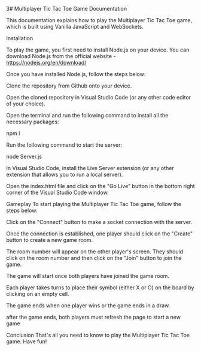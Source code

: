 3# Multiplayer Tic Tac Toe Game Documentation

This documentation explains how to play the Multiplayer Tic Tac Toe game, which is built using Vanilla JavaScript and WebSockets.

Installation

To play the game, you first need to install Node.js on your device. You can download Node.js from the official website - https://nodejs.org/en/download/

Once you have installed Node.js, follow the steps below:

Clone the repository from Github onto your device.

Open the cloned repository in Visual Studio Code (or any other code editor of your choice).

Open the terminal and run the following command to install all the necessary packages:

npm i

Run the following command to start the server:

node Server.js

In Visual Studio Code, install the Live Server extension (or any other extension that allows you to run a local server).

Open the index.html file and click on the "Go Live" button in the bottom right corner of the Visual Studio Code window.

Gameplay
To start playing the Multiplayer Tic Tac Toe game, follow the steps below:

Click on the "Connect" button to make a socket connection with the server.

Once the connection is established, one player should click on the "Create" button to create a new game room.

The room number will appear on the other player's screen. They should click on the room number and then click on the "Join" button to join the game.

The game will start once both players have joined the game room.

Each player takes turns to place their symbol (either X or O) on the board by clicking on an empty cell.

The game ends when one player wins or the game ends in a draw.

after the game ends, both players must refresh the page to start a new game

Conclusion
That's all you need to know to play the Multiplayer Tic Tac Toe game. Have fun!
